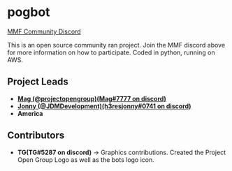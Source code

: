 # pogbot
<p align="left">  
<a href="//discord.gg/MPesmHm">MMF Community Discord</a>
</p>

This is an open source community ran project. Join the MMF discord above for more information on how to participate. Coded in python, running on AWS.

## Project Leads

* **[Mag (@projectopengroup)(Mag#7777 on discord)](https://github.com/projectopengroup)**
* **[Jonny (@JDMDevelopment)(h3resjonny#0741 on discord)](https://github.com/JDMDevelopment)**
* **America**

## Contributors
* **TG(TG#5287 on discord)** -> Graphics contributions. Created the Project Open Group Logo as well as the bots logo icon.
